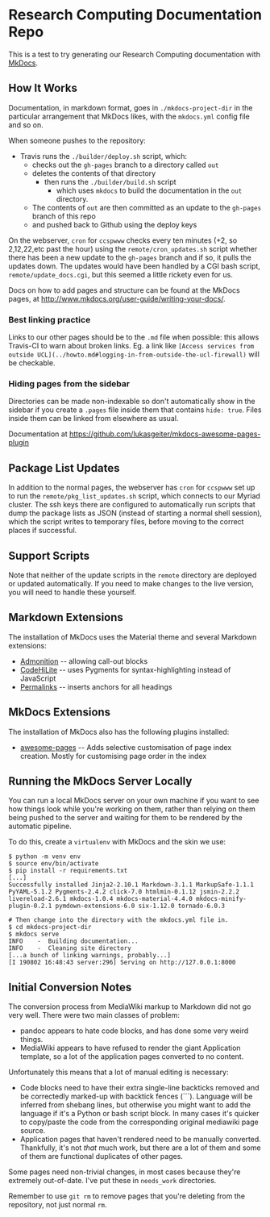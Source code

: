 # Research Computing Documentation Repo

<!--- ================================================================== --->
<!---  @file   README.md                                                 --->
<!---  @brief                                                            --->
<!---                                                                    --->
<!---  @details                                                          --->
<!---                                                                    --->
<!---  @author(s)                                                        --->
<!---  @contributor(s) e.kotsialos@ucl.ac.uk                             --->
<!---  Copyright (c) 2020, UCL:ISD:RITS, RCAS                            --->
<!---                                                                    --->
<!--- ================================================================== --->

This is a test to try generating our Research Computing documentation with [MkDocs](https://www.mkdocs.org/).

## How It Works

Documentation, in markdown format, goes in `./mkdocs-project-dir` in the
particular arrangement that MkDocs likes, with the `mkdocs.yml` config file and
so on.

When someone pushes to the repository:

- Travis runs the `./builder/deploy.sh` script, which:
  - checks out the `gh-pages` branch to a directory called `out`
  - deletes the contents of that directory
    - then runs the `./builder/build.sh` script
      - which uses `mkdocs` to build the documentation in the `out` directory.
  - The contents of `out` are then committed as an update to the `gh-pages`
    branch of this repo
  - and pushed back to Github using the deploy keys

On the webserver, `cron` for `ccspwww` checks every ten minutes (+2, so
2,12,22,etc past the hour) using the `remote/cron_updates.sh` script whether
there has been a new update to the `gh-pages` branch and if so, it pulls the
updates down. The updates would have been handled by a CGI bash script,
`remote/update_docs.cgi`, but this seemed a little rickety even for us.

Docs on how to add pages and structure can be found at the MkDocs pages, at
<http://www.mkdocs.org/user-guide/writing-your-docs/>.

### Best linking practice

Links to our other pages should be to the `.md` file when possible: this allows
Travis-CI to warn about broken links. Eg. a link like
`[Access services from outside UCL](../howto.md#logging-in-from-outside-the-ucl-firewall)`
will be checkable.

### Hiding pages from the sidebar

Directories can be made non-indexable so don't automatically show in the sidebar
if you create a `.pages` file inside them that contains `hide: true`. Files
inside them can be linked from elsewhere as usual.

Documentation at <https://github.com/lukasgeiter/mkdocs-awesome-pages-plugin>

## Package List Updates

In addition to the normal pages, the webserver has `cron` for `ccspwww` set up
to run the `remote/pkg_list_updates.sh` script, which connects to our Myriad
cluster. The ssh keys there are configured to automatically run scripts that
dump the package lists as JSON (instead of starting a normal shell session),
which the script writes to temporary files, before moving to the correct places
if successful.

## Support Scripts

Note that neither of the update scripts in the `remote` directory are deployed
or updated automatically. If you need to make changes to the live version, you
will need to handle these yourself.

## Markdown Extensions

The installation of MkDocs uses the Material theme and several Markdown extensions:

- [Admonition](https://squidfunk.github.io/mkdocs-material/extensions/admonition/)
  -- allowing call-out blocks
- [CodeHiLite](https://squidfunk.github.io/mkdocs-material/extensions/codehilite/)
  -- uses Pygments for syntax-highlighting instead of JavaScript
- [Permalinks](https://squidfunk.github.io/mkdocs-material/extensions/permalinks/)
  -- inserts anchors for all headings

## MkDocs Extensions

The installation of MkDocs also has the following plugins installed:

- [awesome-pages](https://github.com/lukasgeiter/mkdocs-awesome-pages-plugin) --
  Adds selective customisation of page index creation. Mostly for customising
  page order in the index

## Running the MkDocs Server Locally

You can run a local MkDocs server on your own machine if you want to see how
things look while you're working on them, rather than relying on them being
pushed to the server and waiting for them to be rendered by the automatic
pipeline.

To do this, create a `virtualenv` with MkDocs and the skin we use:

``` shell
$ python -m venv env
$ source env/bin/activate
$ pip install -r requirements.txt
[...]
Successfully installed Jinja2-2.10.1 Markdown-3.1.1 MarkupSafe-1.1.1 PyYAML-5.1.2 Pygments-2.4.2 click-7.0 htmlmin-0.1.12 jsmin-2.2.2 livereload-2.6.1 mkdocs-1.0.4 mkdocs-material-4.4.0 mkdocs-minify-plugin-0.2.1 pymdown-extensions-6.0 six-1.12.0 tornado-6.0.3

# Then change into the directory with the mkdocs.yml file in.
$ cd mkdocs-project-dir
$ mkdocs serve
INFO    -  Building documentation...
INFO    -  Cleaning site directory
[...a bunch of linking warnings, probably...]
[I 190802 16:48:43 server:296] Serving on http://127.0.0.1:8000
```

## Initial Conversion Notes

The conversion process from MediaWiki markup to Markdown did not go very well.
There were two main classes of problem:

- pandoc appears to hate code blocks, and has done some very weird things.
- MediaWiki appears to have refused to render the giant Application template, so
  a lot of the application pages converted to no content.

Unfortunately this means that a lot of manual editing is necessary:

- Code blocks need to have their extra single-line backticks removed and be
  correctedly marked-up with backtick fences (\`\`\`). Language will be inferred
  from shebang lines, but otherwise you might want to add the language if it's a
  Python or bash script block. In many cases it's quicker to copy/paste the code
  from the corresponding original mediawiki page source.
- Application pages that haven't rendered need to be manually converted.
  Thankfully, it's not *that* much work, but there are a lot of them and some of
  them are functional duplicates of other pages.

Some pages need non-trivial changes, in most cases because they're extremely
out-of-date. I've put these in `needs_work` directories.

Remember to use `git rm` to remove pages that you're deleting from the
repository, not just normal `rm`.
